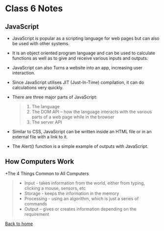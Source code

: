 # Class 6 Notes

## JavaScript

+ JavaScript is popular as a scripting language for web pages but can also be used with other systems.
+ It is an object oriented program language and can be used to calculate functions as well as to give and receive various inputs and outputs.  
+ JavaScript can also Turns a website into an app, increasing user interaction.  
+ Since JavaScript utilises JIT (Just-In-Time) compilation, it can do calculations very quickly.
+ There are three major parts of JavaScript:

    >1. The language
    >2. The DOM API – how the language interacts with the various parts of a web page while in the browser
    >3. The server API

+ Similar to CSS, JavaScript can be written inside an HTML file or in an external file with a link to it.
+ The Alert() function is a simple example of outputs with JavaScript.

## How Computers Work

+The 4 Things Common to All Computers

>+ Input - takes information from the world, either from typing, clicking a mouse, sensors, etc
>+ Storage - keeps the information in the memory
>+ Processing - using an algorithm, which is just a series of commands
>+ Output – gives or creates information depending on the requirement

[Back to home](../README.md)
